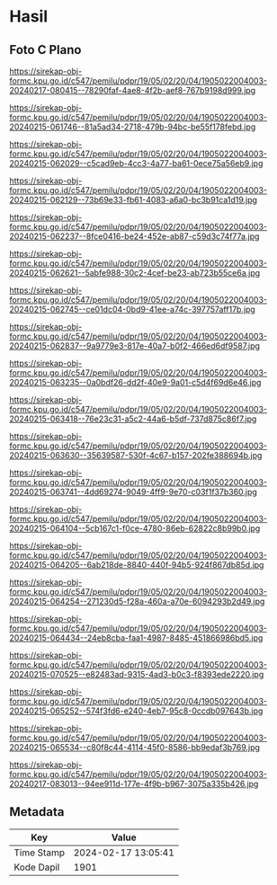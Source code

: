 # Hasil

## Foto C Plano

https://sirekap-obj-formc.kpu.go.id/c547/pemilu/pdpr/19/05/02/20/04/1905022004003-20240217-080415--78290faf-4ae8-4f2b-aef8-767b9198d999.jpg

https://sirekap-obj-formc.kpu.go.id/c547/pemilu/pdpr/19/05/02/20/04/1905022004003-20240215-061746--81a5ad34-2718-479b-94bc-be55f178febd.jpg

https://sirekap-obj-formc.kpu.go.id/c547/pemilu/pdpr/19/05/02/20/04/1905022004003-20240215-062029--c5cad9eb-4cc3-4a77-ba61-0ece75a56eb9.jpg

https://sirekap-obj-formc.kpu.go.id/c547/pemilu/pdpr/19/05/02/20/04/1905022004003-20240215-062129--73b69e33-fb61-4083-a6a0-bc3b91ca1d19.jpg

https://sirekap-obj-formc.kpu.go.id/c547/pemilu/pdpr/19/05/02/20/04/1905022004003-20240215-062237--8fce0416-be24-452e-ab87-c59d3c74f77a.jpg

https://sirekap-obj-formc.kpu.go.id/c547/pemilu/pdpr/19/05/02/20/04/1905022004003-20240215-062621--5abfe988-30c2-4cef-be23-ab723b55ce6a.jpg

https://sirekap-obj-formc.kpu.go.id/c547/pemilu/pdpr/19/05/02/20/04/1905022004003-20240215-062745--ce01dc04-0bd9-41ee-a74c-397757aff17b.jpg

https://sirekap-obj-formc.kpu.go.id/c547/pemilu/pdpr/19/05/02/20/04/1905022004003-20240215-062837--9a9779e3-817e-40a7-b0f2-466ed6df9587.jpg

https://sirekap-obj-formc.kpu.go.id/c547/pemilu/pdpr/19/05/02/20/04/1905022004003-20240215-063235--0a0bdf26-dd2f-40e9-9a01-c5d4f69d6e46.jpg

https://sirekap-obj-formc.kpu.go.id/c547/pemilu/pdpr/19/05/02/20/04/1905022004003-20240215-063418--76e23c31-a5c2-44a6-b5df-737d875c86f7.jpg

https://sirekap-obj-formc.kpu.go.id/c547/pemilu/pdpr/19/05/02/20/04/1905022004003-20240215-063630--35639587-530f-4c67-b157-202fe388694b.jpg

https://sirekap-obj-formc.kpu.go.id/c547/pemilu/pdpr/19/05/02/20/04/1905022004003-20240215-063741--4dd69274-9049-4ff9-9e70-c03f1f37b360.jpg

https://sirekap-obj-formc.kpu.go.id/c547/pemilu/pdpr/19/05/02/20/04/1905022004003-20240215-064104--5cb167c1-f0ce-4780-86eb-62822c8b99b0.jpg

https://sirekap-obj-formc.kpu.go.id/c547/pemilu/pdpr/19/05/02/20/04/1905022004003-20240215-064205--6ab218de-8840-440f-94b5-924f867db85d.jpg

https://sirekap-obj-formc.kpu.go.id/c547/pemilu/pdpr/19/05/02/20/04/1905022004003-20240215-064254--271230d5-f28a-460a-a70e-6094293b2d49.jpg

https://sirekap-obj-formc.kpu.go.id/c547/pemilu/pdpr/19/05/02/20/04/1905022004003-20240215-064434--24eb8cba-faa1-4987-8485-451866986bd5.jpg

https://sirekap-obj-formc.kpu.go.id/c547/pemilu/pdpr/19/05/02/20/04/1905022004003-20240215-070525--e82483ad-9315-4ad3-b0c3-f8393ede2220.jpg

https://sirekap-obj-formc.kpu.go.id/c547/pemilu/pdpr/19/05/02/20/04/1905022004003-20240215-065252--574f3fd6-e240-4eb7-95c8-0ccdb097643b.jpg

https://sirekap-obj-formc.kpu.go.id/c547/pemilu/pdpr/19/05/02/20/04/1905022004003-20240215-065534--c80f8c44-4114-45f0-8586-bb9edaf3b769.jpg

https://sirekap-obj-formc.kpu.go.id/c547/pemilu/pdpr/19/05/02/20/04/1905022004003-20240217-083013--94ee911d-177e-4f9b-b967-3075a335b426.jpg


## Metadata

| Key        | Value               |
| ---------- | ------------------- |
| Time Stamp | 2024-02-17 13:05:41 |
| Kode Dapil | 1901                |



